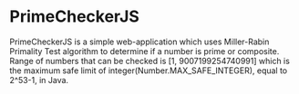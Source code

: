 # PrimeCheckerJS
PrimeCheckerJS is a simple web-application which uses Miller-Rabin Primality Test algorithm to determine if a number is prime or composite.
Range of numbers that can be checked is [1, 9007199254740991] which is the maximum safe limit of integer(Number.MAX_SAFE_INTEGER), equal to 2^53-1, in Java.